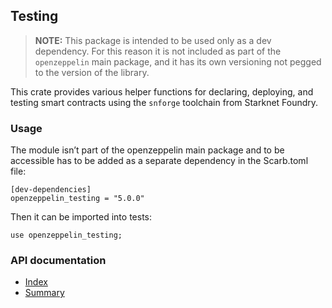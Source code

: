 ## Testing

> **NOTE:** This package is intended to be used only as a dev dependency. For this reason it is not included as part of the
`openzeppelin` main package, and it has its own versioning not pegged to the version of the library.

This crate provides various helper functions for declaring, deploying,
and testing smart contracts using the `snforge` toolchain from Starknet Foundry.

### Usage

The module isn’t part of the openzeppelin main package and to be accessible has to be added as a
separate dependency in the Scarb.toml file:

```cairo
[dev-dependencies]
openzeppelin_testing = "5.0.0"
```

Then it can be imported into tests:

```cairo
use openzeppelin_testing;
```

### API documentation

- [Index](https://github.com/OpenZeppelin/cairo-contracts/blob/openzeppelin_testing-v5.0.0/packages/testing/docs/openzeppelin_testing.md)
- [Summary](https://github.com/OpenZeppelin/cairo-contracts/blob/openzeppelin_testing-v5.0.0/packages/testing/docs/SUMMARY.md)
